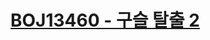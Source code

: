 # [BOJ13460 - 구슬 탈출 2](https://www.acmicpc.net/problem/13460)
<!--tags: bfs, graph, impl, simulation, traversal-->
